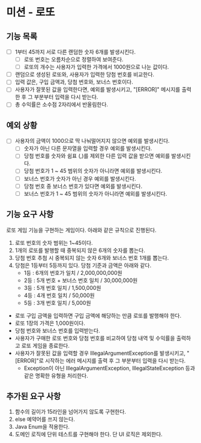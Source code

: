 # 미션 - 로또

## 기능 목록

- [ ] 1부터 45까지 서로 다른 랜덤한 숫자 6개를 발생시킨다. 
  - [ ] 로또 번호는 오름차순으로 정렬하여 보여준다.
  - [ ] 로또의 개수는 사용자가 입력한 가격에서 1000원으로 나눈 값이다.
- [ ] 랜덤으로 생성된 로또와, 사용자가 입력한 당첨 번호를 비교한다.
- [ ] 입력 값은, 구입 금액과, 당첨 번호와, 보너스 번호이다.
- [ ] 사용자가 잘못된 값을 입력한다면, 예외를 발생시키고, "[ERROR]" 메시지를 출력한 후 그 부분부터 입력을 다시 받는다.
- [ ] 총 수익률은 소수점 2자리에서 반올림한다.

## 예외 상황

-[ ] 사용자의 금액이 1000으로 딱 나눠떨어지지 않으면 예외를 발생시킨다.
  - [ ] 숫자가 아닌 다른 문자열을 입력할 경우 예외를 발생시킨다.
  - [ ] 당첨 번호를 숫자와 쉼표 (,)를 제외한 다른 입력 값을 받으면 예외를 발생시킨다.
  - [ ] 당첨 번호가 1 ~ 45 범위의 숫자가 아니라면 예외를 발생시킨다.
  - [ ] 보너스 번호가 숫자가 아닌 경우 예외를 발생시킨다.
  - [ ] 당첨 번호 중 보너스 번호가 있다면 예외를 발생시킨다.
  - [ ] 보너스 번호가 1 ~ 45 범위의 숫자가 아니라면 예외를 발생시킨다.

## 기능 요구 사항

로또 게임 기능을 구현하는 게임이다. 아래와 같은 규칙으로 진행된다.

1. 로또 번호의 숫자 범위는 1~45이다.
2. 1개의 로또를 발행할 때 중복되지 않은 6개의 숫자를 뽑는다.
3. 당첨 번호 추첨 시 중복되지 않는 숫자 6개와 보너스 번호 1개를 뽑는다.
4. 당첨은 1등부터 5등까지 있다. 당첨 기준과 금액은 아래와 같다.
    * 1등 : 6개의 번호가 일치 / 2,000,000,000원
    * 2등 : 5개 번호 + 보너스 번호 일치 / 30,000,000원
    * 3등 : 5개 번호 일치 / 1,500,000원
    * 4등 : 4개 번호 일치 / 50,000원
    * 5등 : 3개 번호 일치 / 5,000원

* 로또 구입 금액을 입력하면 구입 금액에 해당하는 만큼 로또를 발행해야 한다.
* 로또 1장의 가격은 1,000원이다.
* 당첨 번호와 보너스 번호를 입력받는다.
* 사용자가 구매한 로또 번호와 당첨 번호를 비교하여 당첨 내역 및 수익률을 출력하고 로또 게임을 종료한다.
* 사용자가 잘못된 값을 입력할 경우 IllegalArgumentException를 발생시키고, "[ERROR]"로 시작하는 에러 메시지를 출력 후 그 부분부터 입력을 다시 받는다.
  * Exception이 아닌 IllegalArgumentException, IllegalStateException 등과 같은 명확한 유형을 처리한다.

## 추가된 요구 사항
1. 함수의 길이가 15라인을 넘어가지 않도록 구현한다.
2. else 예약어를 쓰지 않는다.
3. Java Enum을 적용한다.
4. 도메인 로직에 단위 테스트를 구현해야 한다. 단 UI 로직은 제외한다.